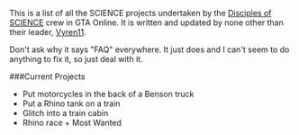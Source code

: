 This is a list of all the SCIENCE projects undertaken by the [Disciples of SCIENCE](https://socialclub.rockstargames.com/crew/disciples_of_science) crew in GTA Online. It is written and updated by none other than their leader, [Vyren11](https://socialclub.rockstargames.com/member/vyren11). 

Don't ask why it says "FAQ" everywhere. It just does and I can't seem to do anything to fix it, so just deal with it. 

###Current Projects
* Put motorcycles in the back of a Benson truck
* Put a Rhino tank on a train
* Glitch into a train cabin
* Rhino race + Most Wanted